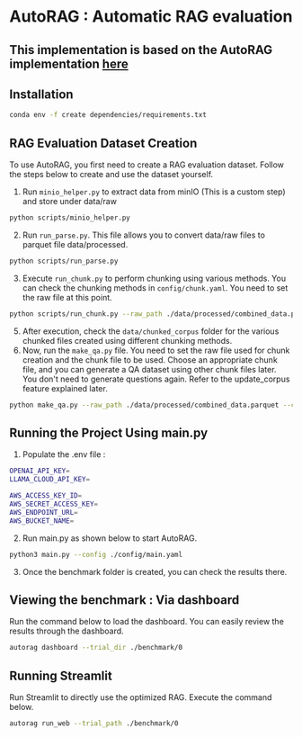 # AutoRAG : Automatic RAG evaluation

## This implementation is based on the AutoRAG implementation [here](https://github.com/Marker-Inc-Korea/AutoRAG)

## Installation

```bash
conda env -f create dependencies/requirements.txt
```

## RAG Evaluation Dataset Creation

To use AutoRAG, you first need to create a RAG evaluation dataset. Follow the steps below to create and use the dataset yourself.

1. Run `minio_helper.py` to extract data from minIO (This is a custom step) and store under data/raw
```bash
python scripts/minio_helper.py
```
2. Run `run_parse.py`. This file allows you to convert data/raw files to parquet file data/processed.
```bash
python scripts/run_parse.py 
```
3. Execute `run_chunk.py` to perform chunking using various methods. You can check the chunking methods in `config/chunk.yaml`. You need to set the raw file at this point.
```bash
python scripts/run_chunk.py --raw_path ./data/processed/combined_data.parquet
```
5. After execution, check the `data/chunked_corpus` folder for the various chunked files created using different chunking methods.
6. Now, run the `make_qa.py` file. You need to set the raw file used for chunk creation and the chunk file to be used. Choose an appropriate chunk file, and you can generate a QA dataset using other chunk files later. You don't need to generate questions again. Refer to the update_corpus feature explained later.
```bash
python make_qa.py --raw_path ./data/processed/combined_data.parquet --corpus_path ./data/chunked_corpus/0.parquet --qa_size 10 --output_path ./data/QA/0.parquet --corpus_output_path ./data/corpus/0.parquet
```

## Running the Project Using main.py

1. Populate the .env file :
```bash
OPENAI_API_KEY=
LLAMA_CLOUD_API_KEY=

AWS_ACCESS_KEY_ID=
AWS_SECRET_ACCESS_KEY=
AWS_ENDPOINT_URL=
AWS_BUCKET_NAME=
```
2. Run main.py as shown below to start AutoRAG.
```bash
python3 main.py --config ./config/main.yaml
```
3. Once the benchmark folder is created, you can check the results there.


## Viewing the benchmark : Via dashboard

Run the command below to load the dashboard. You can easily review the results through the dashboard.

```bash
autorag dashboard --trial_dir ./benchmark/0
```

## Running Streamlit

Run Streamlit to directly use the optimized RAG. Execute the command below.

```bash
autorag run_web --trial_path ./benchmark/0
```
